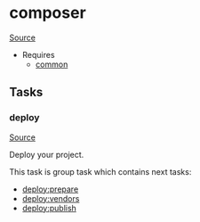 <!-- DO NOT EDIT THIS FILE! -->
<!-- Instead edit recipe/composer.php -->
<!-- Then run bin/docgen -->

# composer

[Source](/recipe/composer.php)

* Requires
  * [common](/docs/recipe/common.md)


## Tasks

### deploy
[Source](https://github.com/deployphp/deployer/blob/master/recipe/composer.php#L9)

Deploy your project.




This task is group task which contains next tasks:
* [deploy:prepare](/docs/recipe/common.md#deployprepare)
* [deploy:vendors](/docs/recipe/deploy/vendors.md#deployvendors)
* [deploy:publish](/docs/recipe/common.md#deploypublish)


